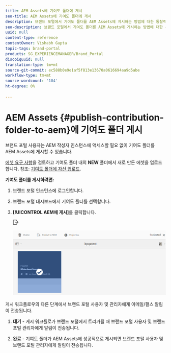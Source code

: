 ```yaml
---
title: AEM Assets에 기여도 폴더에 게시
seo-title: AEM Assets에 기여도 폴더에 게시
description: 브랜드 포털에서 기여도 폴더를 AEM Assets에 게시하는 방법에 대한 통찰력을 얻을 수 있습니다.
seo-description: 브랜드 포털에서 기여도 폴더를 AEM Assets에 게시하는 방법에 대한 통찰력을 얻을 수 있습니다.
uuid: null
content-type: reference
contentOwner: Vishabh Gupta
topic-tags: brand-portal
products: SG_EXPERIENCEMANAGER/Brand_Portal
discoiquuid: null
translation-type: tm+mt
source-git-commit: ec588b0e9e1af5f813e13670a0616694aa9d5abe
workflow-type: tm+mt
source-wordcount: '184'
ht-degree: 0%

---
```



# AEM Assets {#publish-contribution-folder-to-aem}에 기여도 폴더 게시

브랜드 포털 사용자는 AEM 작성자 인스턴스에 액세스할 필요 없이 기여도 폴더를 AEM Assets에 게시할 수 있습니다.

[에셋 요구 사항](brand-portal-download-asset-requirements.md)을 검토하고 기여도 폴더 내의 **NEW** 폴더에서 새로 만든 에셋을 업로드합니다. 참조: [기여도 폴더에 자산 업로드](brand-portal-upload-assets-to-contribution-folder.md).

**기여도 폴더를 게시하려면:**

1. 브랜드 포털 인스턴스에 로그인합니다.

1. 브랜드 포털 대시보드에서 기여도 폴더를 선택합니다.
1. **[!UICONTROL AEM에 게시]**&#x200B;를 클릭합니다.

   ![](assets/export.png)

   ![](assets/publish-contribution-folder-to-aem.png)

게시 워크플로우의 다른 단계에서 브랜드 포털 사용자 및 관리자에게 이메일/펄스 알림이 전송됩니다.
1. **대기**  - 게시 워크플로가 브랜드 포털에서 트리거될 때 브랜드 포털 사용자 및 브랜드 포털 관리자에게 알림이 전송됩니다.

1. **완료**  - 기여도 폴더가 AEM Assets에 성공적으로 게시되면 브랜드 포털 사용자 및 브랜드 포털 관리자에게 알림이 전송됩니다.


